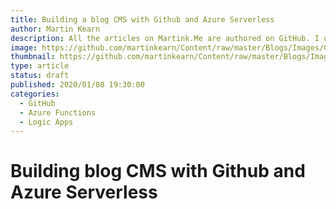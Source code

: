```yaml
---
title: Building a blog CMS with Github and Azure Serverless
author: Martin Kearn
description: All the articles on Martink.Me are authored on GitHub. I use GitHub API, Webhooks, Azure Functions and an Azure Logic App to get them to end up on my website. I've basically created a Content Management System on GitHub. In this article I'll go through how the system is setup and how you can build your own version.
image: https://github.com/martinkearn/Content/raw/master/Blogs/Images/GitHubCMS.jpg
thumbnail: https://github.com/martinkearn/Content/raw/master/Blogs/Images/GitHubCMS_thumb.jpg
type: article
status: draft
published: 2020/01/08 19:30:00
categories: 
  - GitHub
  - Azure Functions
  - Logic Apps
---
```


# Building blog CMS with Github and Azure Serverless
